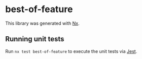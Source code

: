# best-of-feature

This library was generated with [Nx](https://nx.dev).

## Running unit tests

Run `nx test best-of-feature` to execute the unit tests via [Jest](https://jestjs.io).
